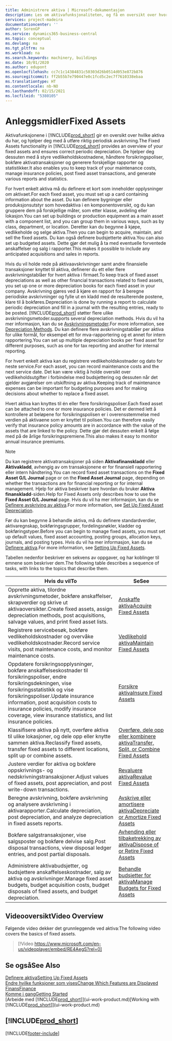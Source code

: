 ```yaml
---
title: Administrere aktiva | Microsoft-dokumentasjon
description: Les om aktivafunksjonaliteten, og få en oversikt over hvordan du arbeider med aktiva.
services: project-madeira
documentationcenter: ''
author: SorenGP
ms.service: dynamics365-business-central
ms.topic: conceptual
ms.devlang: na
ms.tgt_pltfrm: na
ms.workload: na
ms.search.keywords: machinery, buildings
ms.date: 10/01/2020
ms.author: edupont
ms.openlocfilehash: cc7c1c14384831c50303d26b0514d053e872b876
ms.sourcegitcommit: ff2b55b7e790447e0c1fcd5c2ec7f7610338ebaa
ms.translationtype: HT
ms.contentlocale: nb-NO
ms.lasthandoff: 02/15/2021
ms.locfileid: "5380105"
---
```

# <a name="fixed-assets"></a><span data-ttu-id="d21c6-103">Anleggsmidler</span><span class="sxs-lookup"><span data-stu-id="d21c6-103">Fixed Assets</span></span>
<span data-ttu-id="d21c6-104">Aktivafunksjonene i [!INCLUDE[prod_short](includes/prod_short.md)] gir en oversikt over hvilke aktiva du har, og hjelper deg med å utføre riktig periodisk avskrivning.</span><span class="sxs-lookup"><span data-stu-id="d21c6-104">The Fixed Assets functionality in [!INCLUDE[prod_short](includes/prod_short.md)] provides an overview of your fixed assets and ensures correct periodic depreciation.</span></span> <span data-ttu-id="d21c6-105">De hjelper deg dessuten med å styre vedlikeholdskostnadene, håndtere forsikringspoliser, bokføre aktivatransaksjoner og generere forskjellige rapporter og statistikker.</span><span class="sxs-lookup"><span data-stu-id="d21c6-105">It also enables you to keep track of your maintenance costs, manage insurance policies, post fixed asset transactions, and generate various reports and statistics.</span></span>

<span data-ttu-id="d21c6-106">For hvert enkelt aktiva må du definere et kort som inneholder opplysninger om aktivaet.</span><span class="sxs-lookup"><span data-stu-id="d21c6-106">For each fixed asset, you must set up a card containing information about the asset.</span></span> <span data-ttu-id="d21c6-107">Du kan definere bygninger eller produksjonsutstyr som hovedaktiva i en komponentoversikt, og du kan gruppere dem på forskjellige måter, som etter klasse, avdeling eller lokasjon.</span><span class="sxs-lookup"><span data-stu-id="d21c6-107">You can set up buildings or production equipment as a main asset with a component list, and you can group them in various ways, such as by class, department, or location.</span></span> <span data-ttu-id="d21c6-108">Deretter kan du begynne å kjøpe, vedlikeholde og selge aktiva.</span><span class="sxs-lookup"><span data-stu-id="d21c6-108">Then you can begin to acquire, maintain, and sell the fixed assets.</span></span> <span data-ttu-id="d21c6-109">Du kan også definere budsjetterte aktiva.</span><span class="sxs-lookup"><span data-stu-id="d21c6-109">You can also set up budgeted assets.</span></span> <span data-ttu-id="d21c6-110">Dette gjør det mulig å ta med eventuelle forventede anskaffelser og salg i rapporter.</span><span class="sxs-lookup"><span data-stu-id="d21c6-110">This makes it possible to include any anticipated acquisitions and sales in reports.</span></span>

<span data-ttu-id="d21c6-111">Hvis du vil holde rede på aktivaavskrivninger samt andre finansielle transaksjoner knyttet til aktiva, definerer du ett eller flere avskrivningstablåer for hvert aktiva i firmaet.</span><span class="sxs-lookup"><span data-stu-id="d21c6-111">To keep track of fixed asset depreciations as well as other financial transactions related to fixed assets, you set up one or more depreciation books for each fixed asset in your company.</span></span> <span data-ttu-id="d21c6-112">Avskrivning gjøres ved å kjøre en rapport for å beregne periodiske avskrivninger og fylle ut en kladd med de resulterende postene, klare til å bokføres.</span><span class="sxs-lookup"><span data-stu-id="d21c6-112">Depreciation is done by running a report to calculate periodic depreciation and fill in a journal with the resulting entries, ready to be posted.</span></span> [!INCLUDE[prod_short](includes/prod_short.md)] <span data-ttu-id="d21c6-113">støtter flere ulike avskrivningsmetoder.</span><span class="sxs-lookup"><span data-stu-id="d21c6-113">supports several depreciation methods.</span></span> <span data-ttu-id="d21c6-114">Hvis du vil ha mer informasjon, kan du se [Avskrivningsmetoder](fa-depreciation-methods.md).</span><span class="sxs-lookup"><span data-stu-id="d21c6-114">For more information, see [Depreciation Methods](fa-depreciation-methods.md).</span></span> <span data-ttu-id="d21c6-115">Du kan definere flere avskrivningstablåer per aktiva for ulike formål, for eksempel ett for mva-rapportering og et annet for intern rapportering.</span><span class="sxs-lookup"><span data-stu-id="d21c6-115">You can set up multiple depreciation books per fixed asset for different purposes, such as one for tax reporting and another for internal reporting.</span></span>

<span data-ttu-id="d21c6-116">For hvert enkelt aktiva kan du registrere vedlikeholdskostnader og dato for neste service.</span><span class="sxs-lookup"><span data-stu-id="d21c6-116">For each asset, you can record maintenance costs and the next service date.</span></span> <span data-ttu-id="d21c6-117">Det kan være viktig å holde oversikt over vedlikeholdsutgifter i forbindelse med budsjettering og dessuten når det gjelder avgjørelser om utskiftning av aktiva.</span><span class="sxs-lookup"><span data-stu-id="d21c6-117">Keeping track of maintenance expenses can be important for budgeting purposes and for making decisions about whether to replace a fixed asset.</span></span>

<span data-ttu-id="d21c6-118">Hvert aktiva kan knyttes til én eller flere forsikringspoliser.</span><span class="sxs-lookup"><span data-stu-id="d21c6-118">Each fixed asset can be attached to one or more insurance policies.</span></span> <span data-ttu-id="d21c6-119">Det er dermed lett å kontrollere at beløpene for forsikringspolisen er i overensstemmelse med verdien på aktivaene som er knyttet til polisen.</span><span class="sxs-lookup"><span data-stu-id="d21c6-119">You can therefore easily verify that insurance policy amounts are in accordance with the value of the assets that are linked to the policy.</span></span> <span data-ttu-id="d21c6-120">Dette gjør det dessuten enkelt å følge med på de årlige forsikringspremiene.</span><span class="sxs-lookup"><span data-stu-id="d21c6-120">This also makes it easy to monitor annual insurance premiums.</span></span>

> [!NOTE]  
>   <span data-ttu-id="d21c6-121">Du kan registrere aktivatransaksjoner på siden **Aktivafinanskladd** eller **Aktivakladd**, avhengig av om transaksjonene er for finansiell rapportering eller intern håndtering.</span><span class="sxs-lookup"><span data-stu-id="d21c6-121">You can record fixed asset transactions on the **Fixed Asset G/L Journal** page or on the **Fixed Asset Journal** page, depending on whether the transactions are for financial reporting or for internal management.</span></span> <span data-ttu-id="d21c6-122">Hjelp for aktiva beskriver bare hvordan du bruker **Aktiva finanskladd**-siden.</span><span class="sxs-lookup"><span data-stu-id="d21c6-122">Help for Fixed Assets only describes how to use the **Fixed Asset G/L Journal** page.</span></span> <span data-ttu-id="d21c6-123">Hvis du vil ha mer informasjon, kan du se [Definere avskriving av aktiva](fa-how-setup-depreciation.md).</span><span class="sxs-lookup"><span data-stu-id="d21c6-123">For more information, see [Set Up Fixed Asset Depreciation](fa-how-setup-depreciation.md).</span></span>

<span data-ttu-id="d21c6-124">Før du kan begynne å behandle aktiva, må du definere standardverdier, aktivaregnskap, bokføringsgrupper, fordelingsnøkler, kladder og bokføringstyper.</span><span class="sxs-lookup"><span data-stu-id="d21c6-124">Before you can begin to manage fixed assets, you must set up default values, fixed asset accounting, posting groups, allocation keys, journals, and posting types.</span></span> <span data-ttu-id="d21c6-125">Hvis du vil ha mer informasjon, kan du se [Definere aktiva](fa-setup.md).</span><span class="sxs-lookup"><span data-stu-id="d21c6-125">For more information, see [Setting Up Fixed Assets](fa-setup.md).</span></span>

<span data-ttu-id="d21c6-126">Tabellen nedenfor beskriver en sekvens av oppgaver, og har koblinger til emnene som beskriver dem.</span><span class="sxs-lookup"><span data-stu-id="d21c6-126">The following table describes a sequence of tasks, with links to the topics that describe them.</span></span>

| <span data-ttu-id="d21c6-127">Hvis du vil</span><span class="sxs-lookup"><span data-stu-id="d21c6-127">To</span></span> | <span data-ttu-id="d21c6-128">Se</span><span class="sxs-lookup"><span data-stu-id="d21c6-128">See</span></span> |
| --- | --- |
| <span data-ttu-id="d21c6-129">Opprette aktiva, tilordne avskrivningsmetoder, bokføre anskaffelser, skrapverdier og skrive ut aktivaoversikter.</span><span class="sxs-lookup"><span data-stu-id="d21c6-129">Create fixed assets, assign depreciation methods, post acquisitions, salvage values, and print fixed asset lists.</span></span> |[<span data-ttu-id="d21c6-130">Anskaffe aktiva</span><span class="sxs-lookup"><span data-stu-id="d21c6-130">Acquire Fixed Assets</span></span>](fa-how-acquire.md) |
| <span data-ttu-id="d21c6-131">Registrere servicebesøk, bokføre vedlikeholdskostnader og overvåke vedlikeholdskostnader.</span><span class="sxs-lookup"><span data-stu-id="d21c6-131">Record service visits, post maintenance costs, and monitor maintenance costs.</span></span> |[<span data-ttu-id="d21c6-132">Vedlikehold aktiva</span><span class="sxs-lookup"><span data-stu-id="d21c6-132">Maintain Fixed Assets</span></span>](fa-how-maintain.md) |
| <span data-ttu-id="d21c6-133">Oppdatere forsikringsopplysninger, bokføre anskaffelseskostnader til forsikringspoliser, endre forsikringsdekningen, vise forsikringsstatistikk og vise forsikringspoliser.</span><span class="sxs-lookup"><span data-stu-id="d21c6-133">Update insurance information, post acquisition costs to insurance policies, modify insurance coverage, view insurance statistics, and list insurance policies.</span></span> |[<span data-ttu-id="d21c6-134">Forsikre aktiva</span><span class="sxs-lookup"><span data-stu-id="d21c6-134">Insure Fixed Assets</span></span>](fa-how-insure.md) |
| <span data-ttu-id="d21c6-135">Klassifisere aktiva på nytt, overføre aktiva til ulike lokasjoner, og dele opp eller knytte sammen aktiva.</span><span class="sxs-lookup"><span data-stu-id="d21c6-135">Reclassify fixed assets, transfer fixed assets to different locations, split up or combine assets.</span></span> |[<span data-ttu-id="d21c6-136">Overføre, dele opp eller kombinere aktiva</span><span class="sxs-lookup"><span data-stu-id="d21c6-136">Transfer, Split, or Combine Fixed Assets</span></span>](fa-how-trans-split-combine.md) |
| <span data-ttu-id="d21c6-137">Justere verdier for aktiva og bokføre oppskrivnings- og nedskrivningstransaksjoner.</span><span class="sxs-lookup"><span data-stu-id="d21c6-137">Adjust values of fixed assets, post appreciation, and post write-down transactions.</span></span> |[<span data-ttu-id="d21c6-138">Revaluere aktiva</span><span class="sxs-lookup"><span data-stu-id="d21c6-138">Revalue Fixed Assets</span></span>](fa-how-revalue.md) |
| <span data-ttu-id="d21c6-139">Beregne avskrivning, bokføre avskrivning og analysere avskrivning i aktivarapporter.</span><span class="sxs-lookup"><span data-stu-id="d21c6-139">Calculate depreciation, post depreciation, and  analyze depreciation in fixed assets reports.</span></span> |[<span data-ttu-id="d21c6-140">Avskrive eller amortisere aktiva</span><span class="sxs-lookup"><span data-stu-id="d21c6-140">Depreciate or Amortize Fixed Assets</span></span>](fa-how-depreciate-amortize.md) |
| <span data-ttu-id="d21c6-141">Bokføre salgstransaksjoner, vise salgsposter og bokføre delvise salg.</span><span class="sxs-lookup"><span data-stu-id="d21c6-141">Post disposal transactions, view disposal ledger entries, and post partial disposals.</span></span> |[<span data-ttu-id="d21c6-142">Avhending eller tilbaketrekking av aktiva</span><span class="sxs-lookup"><span data-stu-id="d21c6-142">Dispose of or Retire Fixed Assets</span></span>](fa-how-dispose-retire.md) |
| <span data-ttu-id="d21c6-143">Administrere aktivabudsjetter, og budsjettere anskaffelseskostnader, salg av aktiva og avskrivninger.</span><span class="sxs-lookup"><span data-stu-id="d21c6-143">Manage fixed asset budgets, budget acquisition costs, budget disposals of fixed assets, and budget depreciation.</span></span> |[<span data-ttu-id="d21c6-144">Behandle budsjetter for aktiva</span><span class="sxs-lookup"><span data-stu-id="d21c6-144">Manage Budgets for Fixed Assets</span></span>](fa-how-manage-budgets.md) |

## <a name="video-overview"></a><span data-ttu-id="d21c6-145">Videooversikt</span><span class="sxs-lookup"><span data-stu-id="d21c6-145">Video Overview</span></span>
<span data-ttu-id="d21c6-146">Følgende video dekker det grunnleggende ved aktiva:</span><span class="sxs-lookup"><span data-stu-id="d21c6-146">The following video covers the basics of fixed assets.</span></span>

> [!Video https://www.microsoft.com/en-us/videoplayer/embed/RE4AegS?rel=0]

## <a name="see-also"></a><span data-ttu-id="d21c6-147">Se også</span><span class="sxs-lookup"><span data-stu-id="d21c6-147">See Also</span></span>
[<span data-ttu-id="d21c6-148">Definere aktiva</span><span class="sxs-lookup"><span data-stu-id="d21c6-148">Setting Up Fixed Assets</span></span>](fa-setup.md)  
[<span data-ttu-id="d21c6-149">Endre hvilke funksjoner som vises</span><span class="sxs-lookup"><span data-stu-id="d21c6-149">Change Which Features are Displayed</span></span>](ui-experiences.md)  
[<span data-ttu-id="d21c6-150">Finans</span><span class="sxs-lookup"><span data-stu-id="d21c6-150">Finance</span></span>](finance.md)  
[<span data-ttu-id="d21c6-151">Komme i gang</span><span class="sxs-lookup"><span data-stu-id="d21c6-151">Getting Started</span></span>](product-get-started.md)  
<span data-ttu-id="d21c6-152">[Arbeide med [!INCLUDE[prod_short](includes/prod_short.md)]](ui-work-product.md)</span><span class="sxs-lookup"><span data-stu-id="d21c6-152">[Working with [!INCLUDE[prod_short](includes/prod_short.md)]](ui-work-product.md)</span></span>

## [!INCLUDE[prod_short](includes/free_trial_md.md)]  
 


[!INCLUDE[footer-include](includes/footer-banner.md)]